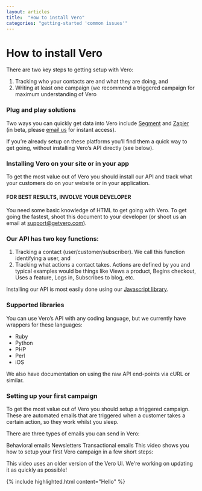 ```yaml
---
layout: articles
title:  "How to install Vero"
categories: "getting-started 'common issues'"
---
```


# How to install Vero

There are two key steps to getting setup with Vero:

1. Tracking who your contacts are and what they are doing, and
2. Writing at least one campaign (we recommend a triggered campaign for maximum understanding of Vero

### Plug and play solutions

Two ways you can quickly get data into Vero include [Segment]({{site.data.links['segment']}}) and [Zapier]({{site.data.links['zapier']}}) (in beta, please [email us]({{site.data.links['email_us']}}) for instant access).

If you’re already setup on these platforms you’ll find them a quick way to get going, without installing Vero’s API directly (see below).

### Installing Vero on your site or in your app

To get the most value out of Vero you should install our API and track what your customers do on your website or in your application.


#### FOR BEST RESULTS, INVOLVE YOUR DEVELOPER
You need some basic knowledge of HTML to get going with Vero. To get going the fastest, shoot this document to your developer (or shoot us an email at support@getvero.com).

### Our API has two key functions:

1. Tracking a contact (user/customer/subscriber). We call this function identifying a user, and
2. Tracking what actions a contact takes. Actions are defined by you and typical examples would be things like Views a product, Begins checkout, Uses a feature, Logs in, Subscribes to blog, etc.

Installing our API is most easily done using our [Javascript library]({{site.data.links['vero_api']}}).

### Supported libraries

You can use Vero’s API with any coding language, but we currently have wrappers for these languages:

- Ruby
- Python
- PHP
- Perl
- iOS

We also have documentation on using the raw API end-points via cURL or similar.

### Setting up your first campaign

To get the most value out of Vero you should setup a triggered campaign. These are automated emails that are triggered when a customer takes a certain action, so they work whilst you sleep.

There are three types of emails you can send in Vero:

Behavioral emails
Newsletters
Transactional emails
This video shows you how to setup your first Vero campaign in a few short steps:

This video uses an older version of the Vero UI. We're working on updating it as quickly as possible!

{% include highlighted.html content="Hello" %}